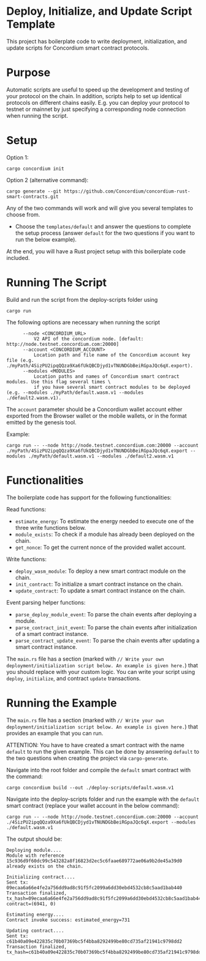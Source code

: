# Deploy, Initialize, and Update Script Template

This project has boilerplate code to write deployment, initialization, and update scripts for Concordium smart contract protocols. 

# Purpose

Automatic scripts are useful to speed up the development and testing of your protocol on the chain. 
In addition, scripts help to set up identical protocols on different chains easily. E.g. you can deploy your protocol to testnet or mainnet by just specifying a corresponding node connection when running the script.

# Setup

Option 1:

```
cargo concordium init 
```

Option 2 (alternative command):

```
cargo generate --git https://github.com/Concordium/concordium-rust-smart-contracts.git
```

Any of the two commands will work and will give you several templates to choose from. 

- Choose the `templates/default` and answer the questions to complete the setup process (answer `default` for the two questions if you want to run the below example).

At the end, you will have a Rust project setup with this boilerplate code included.

# Running The Script

Build and run the script from the deploy-scripts folder using
```
cargo run
```

The following options are necessary when running the script

```
      --node <CONCORDIUM_URL>
          V2 API of the concordium node. [default: http://node.testnet.concordium.com:20000]
      --account <CONCORDIUM_ACCOUNT>
          Location path and file name of the Concordium account key file (e.g. ./myPath/4SizPU2ipqQQza9Xa6fUkQBCDjyd1vTNUNDGbBeiRGpaJQc6qX.export).
      --modules <MODULES>
          Location paths and names of Concordium smart contract modules. Use this flag several times \
          if you have several smart contract modules to be deployed (e.g. --modules ./myPath/default.wasm.v1 --modules ./default2.wasm.v1).
```

The `account` parameter should be a Concordium wallet account either exported from the
Browser wallet or the mobile wallets, or in the format emitted by the
genesis tool.

Example:
```
cargo run -- --node http://node.testnet.concordium.com:20000 --account ./myPath/4SizPU2ipqQQza9Xa6fUkQBCDjyd1vTNUNDGbBeiRGpaJQc6qX.export --modules ./myPath/default.wasm.v1 --modules ./default2.wasm.v1
```

# Functionalities

The boilerplate code has support for the following functionalities:

Read functions:
- `estimate_energy`: To estimate the energy needed to execute one of the three write functions below.
- `module_exists`: To check if a module has already been deployed on the chain.
- `get_nonce`: To get the current nonce of the provided wallet account.

Write functions:
- `deploy_wasm_module`: To deploy a new smart contract module on the chain.
- `init_contract`: To initialize a smart contract instance on the chain.
- `update_contract`: To update a smart contract instance on the chain.

Event parsing helper functions:
- `parse_deploy_module_event`: To parse the chain events after deploying a module.
- `parse_contract_init_event`: To parse the chain events after initialization of a smart contract instance.
- `parse_contract_update_event`: To parse the chain events after updating a smart contract instance.

The `main.rs` file has a section (marked with `// Write your own deployment/initialization script below. An example is given here.`) that you should replace with your custom logic. You can write your script using `deploy`, `initialize`, and contract `update` transactions.

# Running the Example

The `main.rs` file has a section (marked with `// Write your own deployment/initialization script below. An example is given here.`) that provides an example that you can run.

ATTENTION: You have to have created a smart contract with the name `default` to run the given example. This can be done by answering `default` to the two questions when creating the project via `cargo-generate`.

Navigate into the root folder and compile the `default` smart contract with the command:
```
cargo concordium build --out ./deploy-scripts/default.wasm.v1
```

Navigate into the deploy-scripts folder and run the example with the `default` smart contract (replace your wallet account in the below command):

```
cargo run -- --node http://node.testnet.concordium.com:20000 --account ./4SizPU2ipqQQza9Xa6fUkQBCDjyd1vTNUNDGbBeiRGpaJQc6qX.export --modules ./default.wasm.v1
```

The output should be:

```
Deploying module....
Module with reference 15c936d9f60dc99c543282a8f16823d2ec5c6faae689772ae06a9b2de45a39d0 already exists on the chain.

Initializing contract....
Sent tx: 09ecaa6a66e4fe2a756dd9ad8c91f5fc2099a6dd30ebd4532cb8c5aad1bab440
Transaction finalized, tx_hash=09ecaa6a66e4fe2a756dd9ad8c91f5fc2099a6dd30ebd4532cb8c5aad1bab440 contract=(6941, 0)

Estimating energy....
Contract invoke success: estimated_energy=731

Updating contract....
Sent tx: c61b40a09e422835c70b07369bc5f4bba8292499be80cd735af21941c9798dd2
Transaction finalized, tx_hash=c61b40a09e422835c70b07369bc5f4bba8292499be80cd735af21941c9798dd2
```
